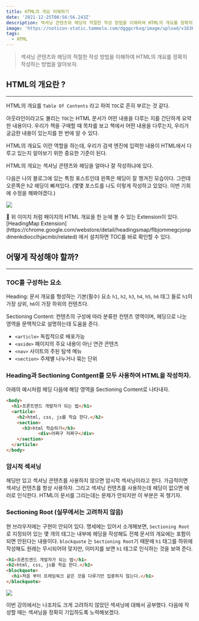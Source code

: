 ```yaml
---
title: HTML의 개요 이해하기
date: '2021-12-25T08:56:56.243Z'
description: 섹셔닝 콘텐츠와 헤딩의 적절한 작성 방법을 이해하여 HTML의 개요를 정확히 작성하는 방법을 알아보자.
image: 'https://noticon-static.tammolo.com/dgggcrkxq/image/upload/v1636033473/tlog/cover/%E1%84%92%E1%85%AA%E1%86%AF%E1%84%89%E1%85%A5%E1%86%BC%E1%84%92%E1%85%AA%E1%84%8B%E1%85%B5%E1%84%86%E1%85%B5%E1%84%8C%E1%85%B5_r9ymiw.png'
tags:
  - HTML
---
```


> 섹셔닝 콘텐츠와 헤딩의 적절한 작성 방법을 이해하여 HTML의 개요를 정확히 작성하는 방법을 알아보자.

## HTML의 개요란 ?

---

HTML의 개요를 `Table Of Contents` 라고 하여 `TOC`로 흔히 부르는 것 같다.

아웃라인이라고도 불리는 `TOC`는 HTML 문서가 어떤 내용을 다루는 지를 간단하게 요약한 내용이다. 우리가 책을 구매할 때 목차를 보고 책에서 어떤 내용을 다루는지, 우리가 궁금한 내용이 있는지를 한 번에 알 수 있다.

HTML의 개요도 이런 역할을 하는데, 우리가 검색 엔진에 입력한 내용이 HTML에서 다루고 있는지 알아보기 위한 중요한 기준이 된다.

HTML의 개요는 섹셔닝 콘텐츠와 헤딩을 얼마나 잘 작성하냐에 있다.

다음은 나의 블로그에 있는 특정 포스트인데 왼쪽은  헤딩이 잘 챙겨진 모습이다. 그런데 오른쪽은 h2 헤딩이 빠져있다. (몇몇 포스트를 나도 이렇게 작성하고 있었다. 이번 기회에 수정을 해봐야겠다.)

![](https://noticon-static.tammolo.com/dgggcrkxq/image/upload/v1638668700/tlog/eowvrvhtoszp5docbwem.png)

<aside>
🍯 위 이미지 처럼 페이지의 HTML 개요을 한 눈에 볼 수 있는 Extension이 있다. [HeadingMap Extension](https://chrome.google.com/webstore/detail/headingsmap/flbjommegcjonpdmenkdiocclhjacmbi/related) 에서 설치하면 TOC를 바로 확인할 수 있다.

</aside>

## 어떻게 작성해야 할까?

---

### TOC를 구성하는 요소

Heading: 문서 개요를 형성하는 기본(필수) 요소 `h1`, `h2`, `h3`, `h4`, `h5`, `h6` 태그 들로 `h1`이 가장 상위, `h6`이 가장 하위의 컨텐츠다.

Sectioning Content: 컨텐츠의 구성에 따라 분류한 컨텐츠 영역이며, 헤딩으로 나눈 영역을 문맥적으로 설명하는데 도움을 준다.

- `<article>` 독립적으로 배포가능
- `<aside>` 페이지의 주요 내용이 아닌 연관 콘텐츠
- `<nav>` 사이트의 주된 탐색 메뉴
- `<section>` 주제별 나누거나 묶는 단위

### Heading과 Sectioning Contgent를 모두 사용하여 HTML을 작성하자.

아래의 예시처럼 헤딩 다음에 해당 영역을 Sectioning Content로 나타내자.

```html
<body>
  <h1>프론트엔드 개발자가 되는 법</h1>
  <article>
    <h2>html, css, js를 학습 한다.</h2>
    <section>
      <h3>html 학습하기</h3>
			<div>어쩌구 저쩌구</div>
    </section>
  </article>
</body>
```

### 암시적 섹셔닝

헤딩만 있고 섹셔닝 콘텐츠를 사용하지 않으면 암시적 섹셔닝이라고 한다. 가급적이면 섹셔닝 컨텐츠를 항상 사용하자. 그리고 섹셔닝 컨텐츠를 사용하는데 헤딩이 없으면 에러로 인식한다. HTML이 문서를 그리는데는 문제가 안되지만 이 부분은 꼭 챙기자.

### Sectioning Root (실무에서는 고려하지 않음)

현 브라우저에는 구현이 안되어 있다. 명세에는 있어서 소개해보면, `Sectioning Root`로 지정되어 있는 몇 개의  태그는 내부에 헤딩을 작성해도 전체 문서의 개요에는 포함이 되면 안된다는 내용이다. `blockquote` 는 `Sectioning Root`기 때문에 `h1` 태그를 하위에 작성해도 원래는 무시되어야 맞지만, 이미지를 보면  `h1` 태그로 인식하는 것을 보여 준다.

```html
<h1>프론트엔드 개발자가 되는 법</h1>
<h2>html, css, js를 학습 한다.</h2>
<blockquote>
  <h1>처음 부터 프레임워크 같은 것을 다루기만 집중하지 않는다.</h1>
</blockquote>
```

![](https://noticon-static.tammolo.com/dgggcrkxq/image/upload/v1638668699/tlog/jsmiyzmsvg9nszv0sbfy.png)

이번 강의에서는 나조차도 크게 고려하지 않았던 섹셔닝에 대해서 공부했다. 다음에 작성할 때는 섹셔닝을 정확히 기입하도록 노력해보겠다.